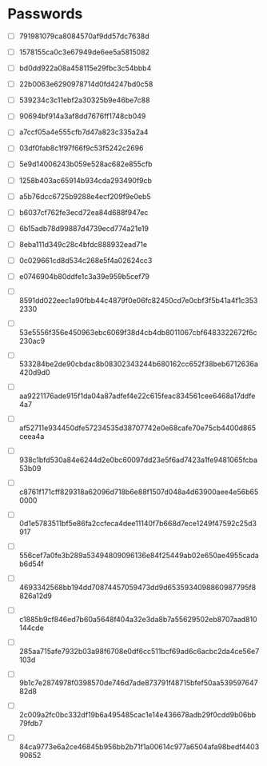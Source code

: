 # Passwords

- [ ] 791981079ca8084570af9dd57dc7638d
- [ ] 1578155ca0c3e67949de6ee5a5815082
- [ ] bd0dd922a08a458115e29fbc3c54bbb4
- [ ] 22b0063e6290978714d0fd4247bd0c58
- [ ] 539234c3c11ebf2a30325b9e46be7c88
- [ ] 90694bf914a3af8dd7676ff1748cb049
- [ ] a7ccf05a4e555cfb7d47a823c335a2a4
- [ ] 03df0fab8c1f97f66f9c53f5242c2696
- [ ] 5e9d14006243b059e528ac682e855cfb
- [ ] 1258b403ac65914b934cda293490f9cb
- [ ] a5b76dcc6725b9288e4ecf209f9e0eb5
- [ ] b6037cf762fe3ecd72ea84d688f947ec
- [ ] 6b15adb78d99887d4739ecd774a21e19
- [ ] 8eba111d349c28c4bfdc888932ead71e
- [ ] 0c029661cd8d534c268e5f4a02624cc3
- [ ] e0746904b80ddfe1c3a39e959b5cef79

- [ ] 8591dd022eec1a90fbb44c4879f0e06fc82450cd7e0cbf3f5b41a4f1c3532330
- [ ] 53e5556f356e450963ebc6069f38d4cb4db8011067cbf6483322672f6c230ac9
- [ ] 533284be2de90cbdac8b08302343244b680162cc652f38beb6712636a420d9d0
- [ ] aa9221176ade915f1da04a87adfef4e22c615feac834561cee6468a17ddfe4a7
- [ ] af52711e934450dfe57234535d38707742e0e68cafe70e75cb4400d865ceea4a
- [ ] 938c1bfd530a84e6244d2e0bc60097dd23e5f6ad7423a1fe9481065fcba53b09
- [ ] c8761f171cff829318a62096d718b6e88f1507d048a4d63900aee4e56b650000
- [ ] 0d1e5783511bf5e86fa2ccfeca4dee11140f7b668d7ece1249f47592c25d3917
- [ ] 556cef7a0fe3b289a53494809096136e84f25449ab02e650ae4955cadab6d54f
- [ ] 4693342568bb194dd70874457059473dd9d6535934098860987795f8826a12d9
- [ ] c1885b9cf846ed7b60a5648f404a32e3da8b7a55629502eb8707aad810144cde
- [ ] 285aa715afe7932b03a98f6708e0df6cc511bcf69ad6c6acbc2da4ce56e7103d
- [ ] 9b1c7e2874978f0398570de746d7ade873791f48715bfef50aa53959764782d8
- [ ] 2c009a2fc0bc332df19b6a495485cac1e14e436678adb29f0cdd9b06bb79fdb7
- [ ] 84ca9773e6a2ce46845b956bb2b71f1a00614c977a6504afa98bedf440390652